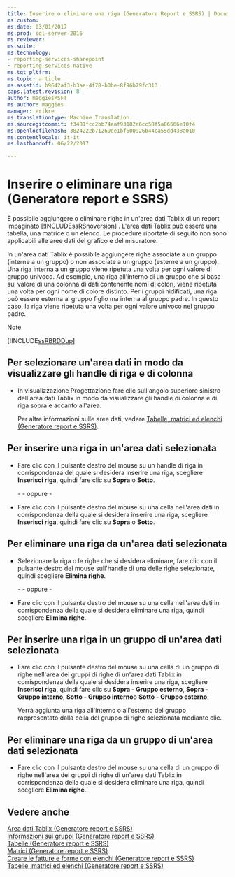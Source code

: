 ```yaml
---
title: Inserire o eliminare una riga (Generatore Report e SSRS) | Documenti Microsoft
ms.custom: 
ms.date: 03/01/2017
ms.prod: sql-server-2016
ms.reviewer: 
ms.suite: 
ms.technology:
- reporting-services-sharepoint
- reporting-services-native
ms.tgt_pltfrm: 
ms.topic: article
ms.assetid: b9642af3-b3ae-4f78-b0be-8f96b79fc313
caps.latest.revision: 8
author: maggiesMSFT
ms.author: maggies
manager: erikre
ms.translationtype: Machine Translation
ms.sourcegitcommit: f3481fcc2bb74eaf93182e6cc58f5a06666e10f4
ms.openlocfilehash: 3824222b71269de1bf500926b44ca55dd438a010
ms.contentlocale: it-it
ms.lasthandoff: 06/22/2017

---
```

# <a name="insert-or-delete-a-row-report-builder-and-ssrs"></a>Inserire o eliminare una riga (Generatore report e SSRS)
È possibile aggiungere o eliminare righe in un'area dati Tablix di un report impaginato [!INCLUDE[ssRSnoversion](../../includes/ssrsnoversion-md.md)] . L'area dati Tablix può essere una tabella, una matrice o un elenco. Le procedure riportate di seguito non sono applicabili alle aree dati del grafico e del misuratore.  
  
 In un'area dati Tablix è possibile aggiungere righe associate a un gruppo (interne a un gruppo) o non associate a un gruppo (esterne a un gruppo). Una riga interna a un gruppo viene ripetuta una volta per ogni valore di gruppo univoco. Ad esempio, una riga all'interno di un gruppo che si basa sul valore di una colonna di dati contenente nomi di colori, viene ripetuta una volta per ogni nome di colore distinto. Per i gruppi nidificati, una riga può essere esterna al gruppo figlio ma interna al gruppo padre. In questo caso, la riga viene ripetuta una volta per ogni valore univoco nel gruppo padre.  
  
> [!NOTE]  
>  [!INCLUDE[ssRBRDDup](../../includes/ssrbrddup-md.md)]  
  
## <a name="to-select-a-data-region-so-the-row-and-column-handles-appear"></a>Per selezionare un'area dati in modo da visualizzare gli handle di riga e di colonna  
  
-   In visualizzazione Progettazione fare clic sull'angolo superiore sinistro dell'area dati Tablix in modo da visualizzare gli handle di colonna e di riga sopra e accanto all'area.  
  
     Per altre informazioni sulle aree dati, vedere [Tabelle, matrici ed elenchi &#40;Generatore report e SSRS&#41;](../../reporting-services/report-design/tables-matrices-and-lists-report-builder-and-ssrs.md).  
  
## <a name="to-insert-a-row-in-a-selected-data-region"></a>Per inserire una riga in un'area dati selezionata  
  
-   Fare clic con il pulsante destro del mouse su un handle di riga in corrispondenza del quale si desidera inserire una riga, scegliere **Inserisci riga**, quindi fare clic su **Sopra** o **Sotto**.  
  
     \- - oppure -  
  
-   Fare clic con il pulsante destro del mouse su una cella nell'area dati in corrispondenza della quale si desidera inserire una riga, scegliere **Inserisci riga**, quindi fare clic su **Sopra** o **Sotto**.  
  
## <a name="to-delete-a-row-from-a-selected-data-region"></a>Per eliminare una riga da un'area dati selezionata  
  
-   Selezionare la riga o le righe che si desidera eliminare, fare clic con il pulsante destro del mouse sull'handle di una delle righe selezionate, quindi scegliere **Elimina righe**.  
  
     \- - oppure -  
  
-   Fare clic con il pulsante destro del mouse su una cella nell'area dati in corrispondenza della quale si desidera eliminare una riga, quindi scegliere **Elimina righe**.  
  
## <a name="to-insert-a-row-in-a-group-in-a-selected-data-region"></a>Per inserire una riga in un gruppo di un'area dati selezionata  
  
-   Fare clic con il pulsante destro del mouse su una cella di un gruppo di righe nell'area dei gruppi di righe di un'area dati Tablix in corrispondenza della quale si desidera inserire una riga, scegliere **Inserisci riga**, quindi fare clic su **Sopra - Gruppo esterno**, **Sopra - Gruppo interno**, **Sotto - Gruppo interno**o **Sotto - Gruppo esterno**.  
  
     Verrà aggiunta una riga all'interno o all'esterno del gruppo rappresentato dalla cella del gruppo di righe selezionata mediante clic.  
  
## <a name="to-delete-a-row-from-a-group-in-a-selected-data-region"></a>Per eliminare una riga da un gruppo di un'area dati selezionata  
  
-   Fare clic con il pulsante destro del mouse su una cella di un gruppo di righe nell'area dei gruppi di righe di un'area dati Tablix in corrispondenza della quale si desidera eliminare una riga, quindi scegliere **Elimina righe**.  
  
## <a name="see-also"></a>Vedere anche  
 [Area dati Tablix &#40;Generatore report e SSRS&#41;](../../reporting-services/report-design/tablix-data-region-report-builder-and-ssrs.md)   
 [Informazioni sui gruppi &#40;Generatore report e SSRS&#41;](../../reporting-services/report-design/understanding-groups-report-builder-and-ssrs.md)   
 [Tabelle &#40;Generatore report e SSRS&#41;](../../reporting-services/report-design/tables-report-builder-and-ssrs.md)   
 [Matrici &#40;Generatore report e SSRS&#41;](../../reporting-services/report-design/create-a-matrix-report-builder-and-ssrs.md)   
 [Creare le fatture e forme con elenchi &#40;Generatore report e SSRS&#41;](../../reporting-services/report-design/create-invoices-and-forms-with-lists-report-builder-and-ssrs.md)     
 [Tabelle, matrici ed elenchi &#40;Generatore report e SSRS&#41;](../../reporting-services/report-design/tables-matrices-and-lists-report-builder-and-ssrs.md)  
  
  
